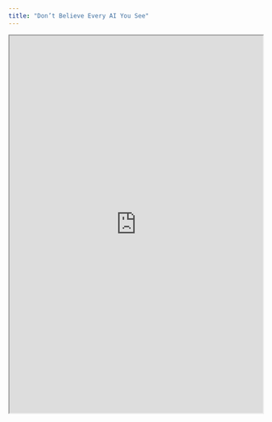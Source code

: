 ```yaml
---
title: "Don’t Believe Every AI You See"
---
```



<iframe height="750" width="100%" src="https://ewelton.github.io/ktest/wiki.html#Don%E2%80%99t%20Believe%20Every%20AI%20You%20See"></iframe>
